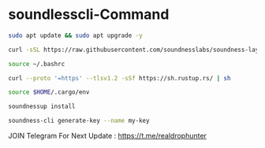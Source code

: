# soundlesscli-Command
```bash
sudo apt update && sudo apt upgrade -y
```
```bash
curl -sSL https://raw.githubusercontent.com/soundnesslabs/soundness-layer/main/soundnessup/install | bash
```
```bash
source ~/.bashrc
```
```bash
curl --proto '=https' --tlsv1.2 -sSf https://sh.rustup.rs/ | sh
```
```bash
source $HOME/.cargo/env
```
```bash
soundnessup install
```
```bash
soundness-cli generate-key --name my-key
```

JOIN Telegram For Next Update : https://t.me/realdrophunter
